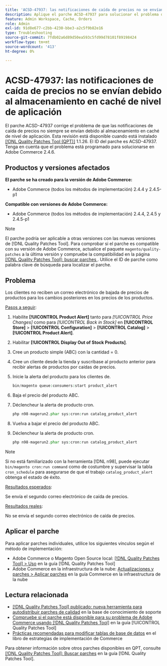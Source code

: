 ```yaml
---
title: 'ACSD-47937: las notificaciones de caída de precios no se envían debido al almacenamiento en caché de nivel de aplicación'
description: Aplique el parche ACSD-47937 para solucionar el problema de Adobe Commerce, donde las notificaciones de caída de precios no siempre se envían debido al almacenamiento en caché de nivel de aplicación.
feature: Admin Workspace, Cache, Orders
role: Admin
exl-id: 91d8e677-c2bb-4230-bbe3-a2c5f9b82e16
type: Troubleshooting
source-git-commit: 7fdb02a6d89d50ea593c5fd99d78101f89198424
workflow-type: tm+mt
source-wordcount: '413'
ht-degree: 0%

---
```


# ACSD-47937: las notificaciones de caída de precios no se envían debido al almacenamiento en caché de nivel de aplicación

El parche ACSD-47937 corrige el problema de que las notificaciones de caída de precios no siempre se envían debido al almacenamiento en caché de nivel de aplicación. Esta revisión está disponible cuando está instalado [[!DNL Quality Patches Tool (QPT)]](https://experienceleague.adobe.com/en/docs/commerce-operations/tools/quality-patches-tool/quality-patches-tool-to-self-serve-quality-patches) 1.1.26. El ID del parche es ACSD-47937. Tenga en cuenta que el problema está programado para solucionarse en Adobe Commerce 2.4.6.

## Productos y versiones afectados

**El parche se ha creado para la versión de Adobe Commerce:**

* Adobe Commerce (todos los métodos de implementación) 2.4.4 y 2.4.5-p1

**Compatible con versiones de Adobe Commerce:**

* Adobe Commerce (todos los métodos de implementación) 2.4.4, 2.4.5 y 2.4.5-p1

>[!NOTE]
>
>El parche podría ser aplicable a otras versiones con las nuevas versiones de [!DNL Quality Patches Tool]. Para comprobar si el parche es compatible con su versión de Adobe Commerce, actualice el paquete `magento/quality-patches` a la última versión y compruebe la compatibilidad en la página [[!DNL Quality Patches Tool]: buscar parches ](https://experienceleague.adobe.com/tools/commerce-quality-patches/index.html). Utilice el ID de parche como palabra clave de búsqueda para localizar el parche.

## Problema

Los clientes no reciben un correo electrónico de bajada de precios de productos para los cambios posteriores en los precios de los productos.

<u>Pasos a seguir</u>:

1. Habilite **[!UICONTROL Product Alert]** tanto para *[!UICONTROL Price Changes]* como para *[!UICONTROL Back in Stock]* en **[!UICONTROL Store]** > **[!UICONTROL Configuration]** > **[!UICONTROL Catalog]** > **[!UICONTROL Product Alert]**.
1. Habilitar **[!UICONTROL Display Out of Stock Products]**.
1. Cree un producto simple (ABC) con la cantidad = 0.
1. Cree un cliente desde la tienda y suscríbase al producto anterior para recibir alertas de productos por caídas de precios.
1. Inicie la alerta del producto para los clientes de.

   ```PHP
   bin/magento queue:consumers:start product_alert
   ```

1. Baja el precio del producto ABC.
1. Déclencheur la alerta de producto cron.

   ```PHP
   php n98-magerun2.phar sys:cron:run catalog_product_alert
   ```

1. Vuelva a bajar el precio del producto ABC.
1. Déclencheur la alerta de producto cron.

   ```PHP
   php n98-magerun2.phar sys:cron:run catalog_product_alert
   ```

>[!NOTE]
>
>Si no está familiarizado con la herramienta [!DNL n98], puede ejecutar `bin/magento cron:run command` como de costumbre y supervisar la tabla `cron_schedule` para asegurarse de que el trabajo `catalog_product_alert` obtenga el estado de éxito.

<u>Resultados esperados</u>:

Se envía el segundo correo electrónico de caída de precios.

<u>Resultados reales</u>:

No se envía el segundo correo electrónico de caída de precios.

## Aplicar el parche

Para aplicar parches individuales, utilice los siguientes vínculos según el método de implementación:

* Adobe Commerce o Magento Open Source local: [[!DNL Quality Patches Tool] > Uso](/help/tools/quality-patches-tool/usage.md) en la guía [!DNL Quality Patches Tool]
* Adobe Commerce en la infraestructura de la nube: [Actualizaciones y parches > Aplicar parches](https://experienceleague.adobe.com/docs/commerce-cloud-service/user-guide/develop/upgrade/apply-patches.html) en la guía Commerce en la infraestructura de la nube

## Lectura relacionada

* [[!DNL Quality Patches Tool] publicado: nueva herramienta para autodistribuir parches de calidad](https://experienceleague.adobe.com/en/docs/commerce-operations/tools/quality-patches-tool/quality-patches-tool-to-self-serve-quality-patches) en la base de conocimiento de soporte
* [Compruebe si el parche está disponible para su problema de Adobe Commerce usando [!DNL Quality Patches Tool]](/help/tools/quality-patches-tool/patches-available-in-qpt/check-patch-for-magento-issue-with-magento-quality-patches.md) en la guía [!UICONTROL Quality Patches Tool]
* [Prácticas recomendadas para modificar tablas de base de datos](https://experienceleague.adobe.com/en/docs/commerce-operations/implementation-playbook/best-practices/development/modifying-core-and-third-party-tables#why-adobe-recommends-avoiding-modifications) en el libro de estrategias de implementación de Commerce


Para obtener información sobre otros parches disponibles en QPT, consulte [[!DNL Quality Patches Tool]: Buscar parches](https://experienceleague.adobe.com/tools/commerce-quality-patches/index.html) en la guía [!DNL Quality Patches Tool].
